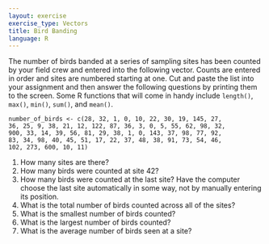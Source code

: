 ```yaml
---
layout: exercise
exercise_type: Vectors
title: Bird Banding
language: R
---
```


The number of birds banded at a series of sampling sites has been counted by
your field crew and entered into the following vector. Counts are entered in 
order and sites are numbered starting at one. Cut and paste the list into your
assignment and then answer the following questions by printing them to the
screen. Some R functions that will come in handy include `length()`, `max()`,
`min()`, `sum()`, and `mean()`.

```
number_of_birds <- c(28, 32, 1, 0, 10, 22, 30, 19, 145, 27, 
36, 25, 9, 38, 21, 12, 122, 87, 36, 3, 0, 5, 55, 62, 98, 32, 
900, 33, 14, 39, 56, 81, 29, 38, 1, 0, 143, 37, 98, 77, 92, 
83, 34, 98, 40, 45, 51, 17, 22, 37, 48, 38, 91, 73, 54, 46,
102, 273, 600, 10, 11)
```

1. How many sites are there?
2. How many birds were counted at site 42?
3. How many birds were counted at the last site? Have the computer
   choose the last site automatically in some way, not by manually
   entering its position.
4. What is the total number of birds counted across all of the sites?
5. What is the smallest number of birds counted?
6. What is the largest number of birds counted?
7. What is the average number of birds seen at a site?
